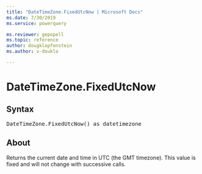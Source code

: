 ```yaml
---
title: "DateTimeZone.FixedUtcNow | Microsoft Docs"
ms.date: 7/30/2019
ms.service: powerquery

ms.reviewer: gepopell
ms.topic: reference
author: dougklopfenstein
ms.author: v-douklo

---
```

# DateTimeZone.FixedUtcNow

## Syntax

<pre>
DateTimeZone.FixedUtcNow() as datetimezone  
</pre>
  
## About  
Returns the current date and time in UTC (the GMT timezone). This value is fixed and will not change with successive calls. 
  